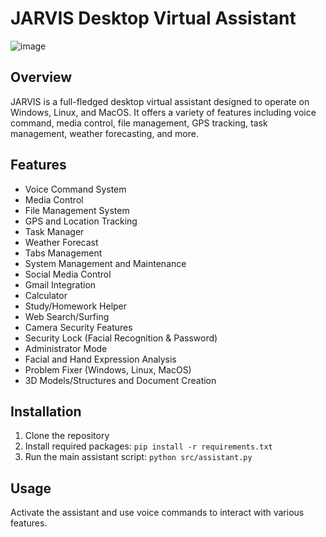# JARVIS Desktop Virtual Assistant

![image](https://github.com/sarthak255/Desktop-Virtual-Assistant-jarvis/assets/59481936/934e79cc-9c42-41ce-ad28-b982ba69636a)


## Overview
JARVIS is a full-fledged desktop virtual assistant designed to operate on Windows, Linux, and MacOS. It offers a variety of features including voice command, media control, file management, GPS tracking, task management, weather forecasting, and more.

## Features
- Voice Command System
- Media Control
- File Management System
- GPS and Location Tracking
- Task Manager
- Weather Forecast
- Tabs Management
- System Management and Maintenance
- Social Media Control
- Gmail Integration
- Calculator
- Study/Homework Helper
- Web Search/Surfing
- Camera Security Features
- Security Lock (Facial Recognition & Password)
- Administrator Mode
- Facial and Hand Expression Analysis
- Problem Fixer (Windows, Linux, MacOS)
- 3D Models/Structures and Document Creation

## Installation
1. Clone the repository
2. Install required packages: `pip install -r requirements.txt`
3. Run the main assistant script: `python src/assistant.py`

## Usage
Activate the assistant and use voice commands to interact with various features.
